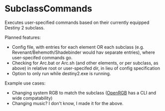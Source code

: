 # SubclassCommands
Executes user-specified commands based on their currently equipped Destiny 2 subclass.

Planned features:
- Config file, with entries for each element OR each subclass (e.g. Revenant/Behemoth/Shadebinder would hav separate entries), where user-specifed commands go.
- Checking for Arc.bat or Arc.sh (and other elements, or per subclass, as above) in relative root or user-specifed dir, in lieu of config specification
- Option to only run while destiny2.exe is running.

Example use cases:
- Changing system RGB to match the subclass ([OpenRGB](https://openrgb.org/) has a CLI and wide compatability)
- Changing music? I don't know, I made it for the above.


